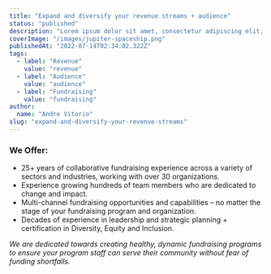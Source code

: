 ```yaml
---
title: "Expand and diversify your revenue streams + audience"
status: "published"
description: "Lorem ipsum dolor sit amet, consectetur adipiscing elit, sed do eiusmod tempor incididunt ut labore."
coverImage: "/images/jupiter-spaceship.png"
publishedAt: "2022-07-14T02:34:02.322Z"
tags:
  - label: "Revenue"
    value: "revenue"
  - label: "Audience"
    value: "audience"
  - label: "Fundraising"
    value: "fundraising"
author:
  name: "Andre Vitorio"
slug: "expand-and-diversify-your-revenue-streams"
---
```


### We Offer:

- 25+ years of collaborative fundraising experience across a variety of sectors and industries, working with over 30 organizations.
- Experience growing hundreds of team members who are dedicated to change and impact.
- Multi-channel fundraising opportunities and capabilities – no matter the stage of your fundraising program and organization.
- Decades of experience in leadership and strategic planning + certification in Diversity, Equity and Inclusion.

*We are dedicated towards creating healthy, dynamic fundraising programs to ensure your program staff can serve their community without fear of funding shortfalls.*